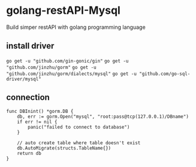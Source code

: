# golang-restAPI-Mysql
Build simper restAPI with golang programming language

## install driver
```go get -u "github.com/gin-gonic/gin"```
`go get -u "github.com/jinzhu/gorm"`
`go get -u "github.com/jinzhu/gorm/dialects/mysql"`
`go get -u "github.com/go-sql-driver/mysql"`


## connection
```
func DBInint() *gorm.DB {
	db, err := gorm.Open("mysql", "root:pass@tcp(127.0.0.1)/DBname")
	if err != nil {
		panic("failed to connect to database")
	}

	// auto create table where table doesn't exist
	db.AutoMigrate(structs.TableName{})
	return db
}
```
